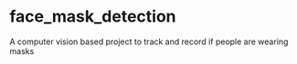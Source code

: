 # face_mask_detection
A computer vision based project to track and record if people are wearing masks
